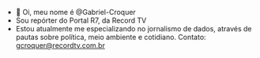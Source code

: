 - 👋 Oi, meu nome é @Gabriel-Croquer
- Sou repórter do Portal R7, da Record TV
- Estou atualmente me especializando no jornalismo de dados, através de pautas sobre política, meio ambiente e cotidiano. 
Contato: gcroquer@recordtv.com.br 



